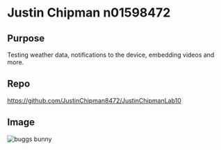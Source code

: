 # Justin Chipman n01598472
## Purpose
Testing weather data, notifications to the device, embedding videos and more.
## Repo
https://github.com/JustinChipman8472/JustinChipmanLab10
## Image
![buggs bunny](https://upload.wikimedia.org/wikipedia/en/thumb/1/17/Bugs_Bunny.svg/1200px-Bugs_Bunny.svg.png)